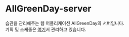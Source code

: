 # AllGreenDay-server

습관을 관리해주는 웹 어플리케이션 AllGreenDay의 서버입니다.  
기획 및 스케줄은 [여기](https://www.notion.so/Solo-Project-AllGreenDay-03a4e3560321455fb286ac092b39efc2)서 관리하고 있습니다.
